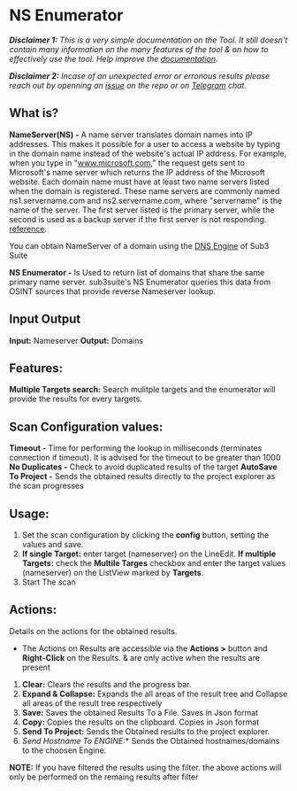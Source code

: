 # NS Enumerator

***Disclaimer 1:** This is a very simple documentation on the Tool. It still doesn't contain many information on the many features of the tool & on how to effectively use the tool. Help improve the [documentation](https://github.com/3nock/s3s_doc).*

***Disclaimer 2:** Incase of an unexpected error or erronous results please reach out by openning an [issue](https://github.com/3nock/sub3suite/issues) on the repo or on [Telegram](https://t.me/sub3suite) chat*.

## What is? 

**NameServer(NS) -** A name server translates domain names into IP addresses. This makes it possible for a user to access a website by typing in the domain name instead of the website's actual IP address. For example, when you type in "www.microsoft.com," the request gets sent to Microsoft's name server which returns the IP address of the Microsoft website. 
Each domain name must have at least two name servers listed when the domain is registered. These name servers are commonly named ns1.servername.com and ns2.servername.com, where "servername" is the name of the server. The first server listed is the primary server, while the second is used as a backup server if the first server is not responding.
[reference](https://techterms.com/definition/nameserver).

You can obtain NameServer of a domain using the [DNS Engine](../engines/dns.md) of Sub3 Suite

**NS Enumerator -** Is Used to return list  of domains that share the same primary name server. 
sub3suite's NS Enumerator queries this data from OSINT sources that provide reverse Nameserver lookup.

## Input Output 

**Input:** Nameserver
**Output:** Domains

## Features: 

**Multiple Targets search:** Search mulitple targets and the enumerator will provide the results for every targets.


## Scan Configuration values: 

**Timeout -** Time for performing the lookup in milliseconds (terminates connection if timeout). It is advised for the timeout to be greater than 1000
**No Duplicates -** Check to avoid duplicated results of the target
**AutoSave To Project -** Sends the obtained results directly to the project explorer as the scan progresses


## Usage: 

1. Set the scan configuration by clicking the **config** button, setting the values and save.
2. **If single Target:** enter target (nameserver) on the LineEdit. **If multiple Targets:** check the **Multile Targes** checkbox and enter the target values (nameserver) on the ListView marked by **Targets**. 
3. Start The scan

## Actions: 

Details on the actions for the obtained results.

 - The Actions on Results are accessible via the **Actions >** button and **Right-Click** on the Results. & are only active when the results are present

1. **Clear:** Clears the results and the progress bar.
2. **Expand & Collapse:** Expands the all areas of the result tree and Collapse all areas of the result tree respectively
3. **Save:** Saves the obtained Results To a File. Saves in Json format
4. **Copy:** Copies the results on the clipboard. Copies in Json format
5. **Send To Project:** Sends the Obtained results to the project explorer.
5. **Send Hostname To ENGINE*:** Sends the Obtained hostnames/domains to the choosen Engine.

**NOTE:**
	If you have filtered the results using the filter. the above actions will only be performed on the remaing results after filter
